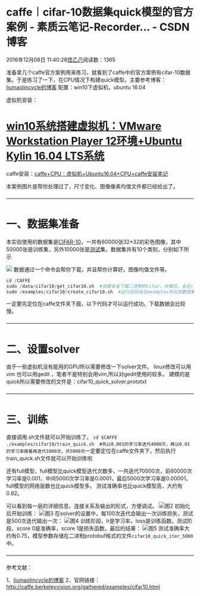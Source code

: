 
# caffe︱cifar-10数据集quick模型的官方案例 - 素质云笔记-Recorder... - CSDN博客

2016年12月08日 11:40:28[悟乙己](https://me.csdn.net/sinat_26917383)阅读数：1365


准备拿几个caffe官方案例用来练习，就看到了caffe中的官方案例有cifar-10数据集。于是练习了一下，在CPU情况下构建quick模型。主要参考博客：[liumaolincycle的博客](http://blog.csdn.net/liumaolincycle)
配置：win10下虚拟机，ubuntu 16.04

虚拟机安装：
# [win10系统搭建虚拟机：VMware Workstation Player 12环境+Ubuntu Kylin 16.04 LTS系统](http://blog.csdn.net/sinat_26917383/article/details/53230390)
caffe安装：[caffe+CPU︱虚拟机+Ubuntu16.04+CPU+caffe安装笔记](http://blog.csdn.net/sinat_26917383/article/details/53502719)

本案例图片是帮你处理过了，尺寸变化、图像像素均值文件都已经给出了。

————————————————————————————————————

# 一、数据集准备

本实验使用的数据集是[CIFAR-10](http://www.cs.toronto.edu/~kriz/cifar.html)，一共有60000张32*32的彩色图像，其中50000张是训练集，另外10000张是[测试](http://lib.csdn.net/base/softwaretest)集。数据集共有10个类别，分别如下所示

![](https://img-blog.csdn.net/20161208112658726?watermark/2/text/aHR0cDovL2Jsb2cuY3Nkbi5uZXQvc2luYXRfMjY5MTczODM=/font/5a6L5L2T/fontsize/400/fill/I0JBQkFCMA==/dissolve/70/gravity/Center)
数据通过一个命令会帮你下载，并且帮你计算好。图像均值文件等。

```python
cd /CAFFE
sudo /data/cifar10/get_cifar10.sh  #该脚本会下载二进制的cifar，并解压，会在/data/cifar10中出现很多batch文件
sudo /examples/cifar10/create_cifar10.sh  #运行后将会在examples中出现数据集./cifar10_xxx_lmdb和数据集图像均值./mean.binaryproto
```
一定要先定位在caffe文件夹下面，以下代码才可以运行成功。下载数据会比较慢。

————————————————————————————————————


# 二、设置solver

由于一些虚拟机没有能用的GPU所以需要修改一下solver文件。
linux修改可以用vim 也可以用gedit ，笔者不是特别会用vim,所以对gedit使用的较多。
建模的是quick所以需要修改的文件是：cifar10_quick_solver.prototxt

————————————————————————————————————


# 三、训练

直接调用.sh文件就可以开始训练了。
`cd $CAFFE 
 ./examples/cifar10/train_quick.sh  #先以0.001的学习率迭代4000次，再以0.01的学习率接着再迭代1000次，共5000次`一定要定位在caffe文件夹下，然后执行train_quick.sh文件就可以开始训练啦

还有full模型，full模型比quick模型迭代次数多，一共迭代70000次，前60000次学习率是0.001，中间5000次学习率是0.0001，最后5000次学习率是0.00001。full模型的网络层数也比quick模型多。
测试准确率也比quick模型高，大约有0.82。

可以看到每一层的详细信息、连接关系及输出的形式，方便调试。
![图2](https://img-blog.csdn.net/20150803165548128)
初始化后开始训练：
![图3](https://img-blog.csdn.net/20150803165607161)
在solver的设置中，每100次迭代会输出一次训练损失，测试是500次迭代输出一次：
![图4](https://img-blog.csdn.net/20150803165703798)
训练阶段，lr是学习率，loss是训练函数。测试阶段，score 0是准确率，score 1是损失函数。最后的结果：
![图5](https://img-blog.csdn.net/20150803165739811)
测试准确率大约有0.75，模型参数存储在二进制protobuf格式的文件`cifar10_quick_iter_5000`中。

————————————————————————————————————

参考文献：

1、[liumaolincycle的博客](http://blog.csdn.net/liumaolincycle)
2、官网链接：http://caffe.berkeleyvision.org/gathered/examples/cifar10.html



